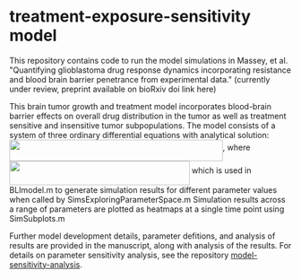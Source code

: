 # treatment-exposure-sensitivity model

This repository contains code to run the model simulations in Massey, et al. "Quantifying glioblastoma drug response dynamics incorporating resistance and blood brain barrier penetrance from experimental data." (currently under review, preprint available on bioRxiv doi link here)

This brain tumor growth and treatment model incorporates blood-brain barrier effects on overall drug distribution in the tumor as well as treatment sensitive and insensitive tumor subpopulations. The model consists of a system of three ordinary differential equations with analytical solution: 
<img src="/tex/6c581f097a0bca97e014d06c46c02fa7.svg?invert_in_darkmode&sanitize=true" align=middle width=381.05650769999994pt height=37.80850590000001pt/>,
where
<img src="/tex/2c02f80ccbe700cc7a2e5771b1cbd758.svg?invert_in_darkmode&sanitize=true" align=middle width=321.91359255000003pt height=43.068412200000004pt/>
which is used in BLImodel.m to generate simulation results for different parameter values when called by SimsExploringParameterSpace.m Simulation results across a range of parameters are plotted as heatmaps at a single time point using SimSubplots.m

Further model development details, parameter defitions, and analysis of results are provided in the manuscript, along with analysis of the results. For details on parameter sensitivity analysis, see the repository [model-sensitivity-analysis](https://github.com/scmassey/model-sensitivity-analysis). 
